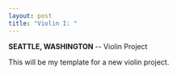 ```yaml
---
layout: post
title: "Violin I: "
---
```

<b>SEATTLE, WASHINGTON </b> -- Violin Project

This will be my template for a new violin project.
